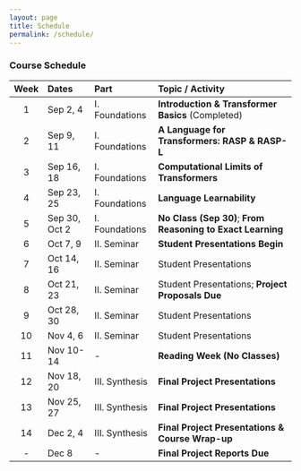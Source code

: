 ```yaml
---
layout: page
title: Schedule
permalink: /schedule/
---
```


### Course Schedule

| Week | Dates | Part | Topic / Activity |
|:----:|:------------|:---------------|:-----------------------------------------------|
| 1 | Sep 2, 4 | I. Foundations | **Introduction & Transformer Basics** (Completed) |
| 2 | Sep 9, 11 | I. Foundations | **A Language for Transformers: RASP & RASP-L** |
| 3 | Sep 16, 18 | I. Foundations | **Computational Limits of Transformers** |
| 4 | Sep 23, 25 | I. Foundations | **Language Learnability** |
| 5 | Sep 30, Oct 2 | I. Foundations | **No Class (Sep 30)**; **From Reasoning to Exact Learning** |
| 6 | Oct 7, 9 | II. Seminar | **Student Presentations Begin** |
| 7 | Oct 14, 16 | II. Seminar | Student Presentations |
| 8 | Oct 21, 23 | II. Seminar | Student Presentations; **Project Proposals Due** |
| 9 | Oct 28, 30 | II. Seminar | Student Presentations |
| 10 | Nov 4, 6 | II. Seminar | Student Presentations |
| 11 | Nov 10-14 | - | **Reading Week (No Classes)** |
| 12 | Nov 18, 20 | III. Synthesis | **Final Project Presentations** |
| 13 | Nov 25, 27 | III. Synthesis | **Final Project Presentations** |
| 14 | Dec 2, 4 | III. Synthesis | **Final Project Presentations & Course Wrap-up** |
| - | Dec 8 | - | **Final Project Reports Due** |